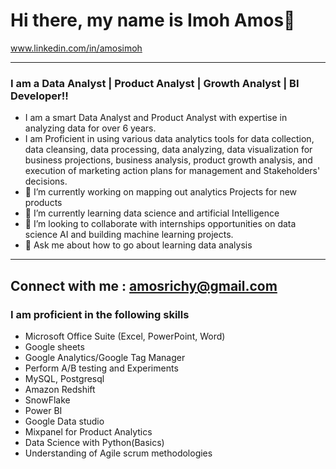 # Hi there, my name is Imoh Amos👋
www.linkedin.com/in/amosimoh

---
### I am a Data Analyst | Product Analyst | Growth Analyst | BI Developer!!

- I am a smart Data Analyst and Product Analyst with expertise in analyzing data for over 6 years. 
- I am Proficient in using various data analytics tools for data collection, data cleansing, data processing, data analyzing, data visualization for business projections, business analysis, product growth analysis, and execution of marketing action plans for management and Stakeholders' decisions.
- 🔭 I’m currently working on mapping out analytics Projects for new products
- 🌱 I’m currently learning data science and artificial Intelligence
- 👯 I’m looking to collaborate with internships opportunities on data science AI and building machine learning projects.
- 💬 Ask me about how to go about learning data analysis
---
Connect with me : amosrichy@gmail.com
-----
### I am proficient in the following skills
   - Microsoft Office Suite (Excel, PowerPoint, Word)
   - Google sheets
   - Google Analytics/Google Tag Manager
   - Perform A/B testing and Experiments
   - MySQL, Postgresql
   - Amazon Redshift
   - SnowFlake
   - Power BI
   - Google Data studio
   - Mixpanel for Product Analytics
   - Data Science with Python(Basics)
   - Understanding of Agile scrum methodologies





